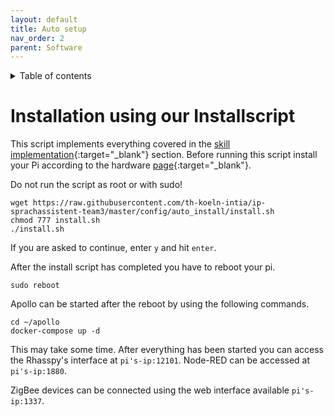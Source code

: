 ```yaml
---
layout: default
title: Auto setup
nav_order: 2
parent: Software
---
```


<details closed markdown="block">
  <summary>
    Table of contents
  </summary>
  {: .text-delta }
1. TOC
{:toc}
</details>

# Installation using our Installscript

This script implements everything covered in the [skill implementation](../skills/intro/skill-intro.html){:target="_blank"} section. Before running this script install your Pi according to the hardware [page](../hardware/hardware-setup.html){:target="_blank"}.

Do not run the script as root or with sudo!

```shell
wget https://raw.githubusercontent.com/th-koeln-intia/ip-sprachassistent-team3/master/config/auto_install/install.sh
chmod 777 install.sh
./install.sh
```

If you are asked to continue, enter ```y``` and hit ```enter```.

After the install script has completed you have to reboot your pi.

```shell
sudo reboot
```

Apollo can be started after the reboot by using the following commands.

```shell
cd ~/apollo
docker-compose up -d
```

This may take some time. After everything has been started you can access the Rhasspy's interface at ```pi's-ip:12101```. Node-RED can be accessed at ```pi's-ip:1880```.

ZigBee devices can be connected using the web interface available ```pi's-ip:1337```.
